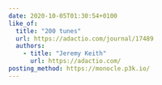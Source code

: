 ```yaml
---
date: 2020-10-05T01:30:54+0100
like_of:
  title: "200 tunes"
  url: https://adactio.com/journal/17489
  authors:
    - title: "Jeremy Keith"
      url: https://adactio.com/
posting_method: https://monocle.p3k.io/
---
```

